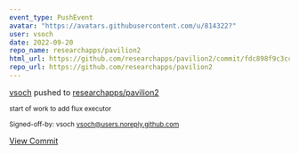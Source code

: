 ```yaml
---
event_type: PushEvent
avatar: "https://avatars.githubusercontent.com/u/814322?"
user: vsoch
date: 2022-09-20
repo_name: researchapps/pavilion2
html_url: https://github.com/researchapps/pavilion2/commit/fdc898f9c3cc96e9bdd430656d83f8a206dd9399
repo_url: https://github.com/researchapps/pavilion2
---
```


<a href='https://github.com/vsoch' target='_blank'>vsoch</a> pushed to <a href='https://github.com/researchapps/pavilion2' target='_blank'>researchapps/pavilion2</a>

<small>start of work to add flux executor

Signed-off-by: vsoch <vsoch@users.noreply.github.com></small>

<a href='https://github.com/researchapps/pavilion2/commit/fdc898f9c3cc96e9bdd430656d83f8a206dd9399' target='_blank'>View Commit</a>